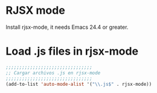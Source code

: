 <!-- TITLE: Reactjs -->
<!-- SUBTITLE: A quick summary of Reactjs -->

# RJSX mode
Install rjsx-mode, it needs Emacs 24.4 or greater.


# Load .js files in rjsx-mode

```lisp
;;;;;;;;;;;;;;;;;;;;;;;;;;;;;;;;
;; Cargar archivos .js en rjsx-mode
;;;;;;;;;;;;;;;;;;;;;;;;;;;;;;;;
(add-to-list 'auto-mode-alist '("\\.js$" . rjsx-mode))
```



